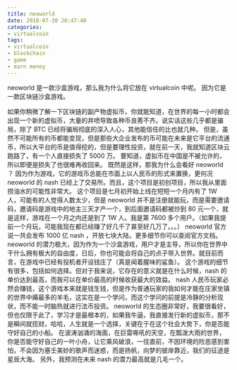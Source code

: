 ```yaml
---
title: neoworld
date: 2018-07-30 20:47:48
categories:
- virtualcoin
tags:
- virtualcoin
- blockchain
- game
- earn menoy
---
```

neoworld 是一款沙盒游戏，那么我为什么将它放在 virtualcoin 中呢。
因为它是一款区块链沙盒游戏。
<!-- more -->
如果你稍微了解一下区块链的副产物虚拟币，你就能知道，在世界的每一小时都会出现一个新的虚拟币，大量的井喷导致各种币良莠不齐。说实话这些几乎都是骗局，除了 BTC 已经将骗局彻底的深入人心，其他能信任的比也就几种。
但是，虽然不可能所有的币都能变现，但是那些大企业发布的币可能在未来是它平台的流通币，所以大平台的币是值得挖的，但是要理性投资，就在前一天，我就知道区块云跑路了，有一个人直接损失了 5000 万。
要知道，虚拟币在中国是不被允许的，所以即便是损失了也很难再收回来。
既然是这样，那我为什么会看好 neoworld ？
因为作为游戏，它的游戏币总能在市面上以人民币的形式来置换，更何况 neoworld 的 nash 已经上了交易所。而且，这个项目是初创项目，所以我从里面捞油水的可能性非常大。
这个项目是七月初开始上线在短短一个月内有了 1W 人，可能有的人觉得人数太少，但是 neoworld 并不是注册就能玩，而是需要邀请码，邀请码是游戏中的地主三天才产一个，到后面邀请码都被炒到 80 元一个，就是这样，游戏在一个月之内还是到了 1W 人。我是第 7600 多个用户。（如果我提前一个月玩，可能我现在都已经赚了好几千了甚至好几万了。。。）
neoworld 官方说一共会发布 1000 亿 nash ，开放七块大陆，更多细节你可以查阅官方文档。
neoworld 的潜力极大，因为作为一个沙盒游戏，用户才是主导，所以你在世界中干什么拥有极大的自由度，日后，你也可能会将自己的点子带入世界。就目前而言，在游戏中已经有投机者开设钱庄了（真是闻着腥味的鲨鱼）。
这个游戏的细节有很多，包括如何选择。但对于我来说，它存在的意义就是在什么时候，nash 的单价达到最高，而我可以在单价最高的时候收获最大的效益。
nash 人民币玩家必然会赚钱，这个游戏本来就是钱生钱，但是作为普通玩家的我如何才能在庄家坐镇的世界中薅最多的羊毛，这实在是一个学问，而这个学问的前提是冷静的分析现状，而不能一时脑热就进行法币投资。
neoworld 的生态圈非常好，我要很看好，但也仅限于此了，学习才是最根本的，如果我牛逼，我直接发行新的虚拟币，那不是瞬间就揽财。哈哈，人生就是一个选择，关键在于在这个社会大势下，你是否能守好自己的小船。
在波涛汹涌的海面，在巨雷嘶吼的天空，在瓢泼大雨的世界，你是否能守好自己的一叶小舟，让它乘风破浪，一往直前，不因环境的险恶感到害怕，不会因为塞壬美妙的歌声而迷惑，而是扬帆，向梦的彼岸靠近，我们的征途是星辰大海。
另外，我预测在未来 nash 的潜力最高就是几毛一个。

